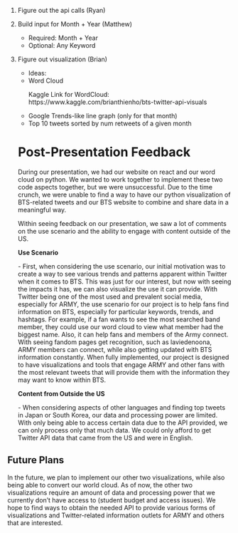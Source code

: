 1. Figure out the api calls (Ryan)
2. Build input for Month + Year (Matthew)
    - Required: Month + Year
    - Optional: Any Keyword
3. Figure out visualization (Brian)
    - Ideas:
        <li>Word Cloud</li>
        <p>Kaggle Link for WordCloud:
         https://www.kaggle.com/brianthienho/bts-twitter-api-visuals </p>
       <li> Google Trends-like line graph (only for that month)</li>
       <li> Top 10 tweets sorted by num retweets of a given month</li>

   <h1> Post-Presentation Feedback</h1>
     <p>
          During our presentation, we had our website on react and our word cloud on python. We wanted to work together to implement these two code aspects together, but we were unsuccessful. Due to the time crunch, we were unable to find a way to have our python visualization of BTS-related tweets and our BTS website to combine and share data in a meaningful way.  
     </p>

      <p>
          Within seeing feedback on our presentation, we saw a lot of comments on the use scenario and the ability to engage with content outside of the US. 
    </p>

    <p><b>Use Scenario</b></p>
     - First, when considering the use scenario, our initial motivation was to create a way to see various trends and patterns apparent within Twitter when it comes to BTS. This was just for our interest, but now with seeing the impacts it has, we can also visualize the use it can provide. With Twitter being one of the most used and prevalent social media, especially for ARMY, the use scenario for our project is to help fans find information on BTS, especially for particular keywords, trends, and hashtags. For example, if a fan wants to see the most searched band member, they could use our word cloud to view what member had the biggest name. Also, it can help fans and members of the Army connect. With seeing fandom pages get recognition, such as laviedenoona, ARMY members can connect, while also getting updated with BTS information constantly. When fully implemented, our project is designed to have visualizations and tools that engage ARMY and other fans with the most relevant tweets that will provide them with the information they may want to know within BTS.
    
     <p><b>Content from Outside the US</b></p>
     - When considering aspects of other languages and finding top tweets in Japan or South Korea, our data and processing power are limited. With only being able to access certain data due to the API provided, we can only process only that much data. We could only afford to get Twitter API data that came from the US and were in English.
 

 <h2> Future Plans </h2>
     In the future, we plan to implement our other two visualizations, while also being able to convert our world cloud. As of now, the other two visualizations require an amount of data and processing power that we currently don’t have access to (student budget and access issues). We hope to find ways to obtain the needed API to provide various forms of visualizations and Twitter-related information outlets for ARMY and others that are interested.